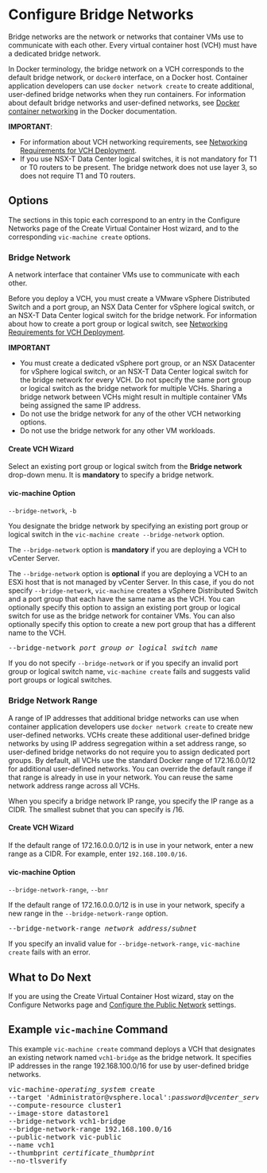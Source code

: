 # Configure Bridge Networks #

Bridge networks are the network or networks that container VMs use to communicate with each other. Every virtual container host (VCH) must have a dedicated bridge network. 

In Docker terminology, the bridge network on a VCH corresponds to the default bridge network, or `docker0` interface, on a Docker host. Container application developers can use `docker network create` to create additional, user-defined bridge networks when they run containers. For information about default bridge networks and user-defined networks, see [Docker container networking](https://docs.docker.com/engine/userguide/networking/) in the Docker documentation.

**IMPORTANT**: 

- For information about VCH networking requirements, see [Networking Requirements for VCH Deployment](network_reqs.md#vchnetworkreqs).
- If you use NSX-T Data Center logical switches, it is not mandatory for T1 or T0 routers to be present. The bridge network does not use layer 3, so does not require T1 and T0 routers.

## Options <a id="options"></a>

The sections in this topic each correspond to an entry in the Configure Networks page of the Create Virtual Container Host wizard, and to the  corresponding `vic-machine create` options.

### Bridge Network <a id="bridge"></a>

A network interface that container VMs use to communicate with each other. 

Before you deploy a VCH, you must create a VMware vSphere Distributed Switch and a port group, an NSX Data Center for vSphere logical switch, or an NSX-T Data Center logical switch for the bridge network. For information about how to create a port group or logical switch, see [Networking Requirements for VCH Deployment](network_reqs.md#vchnetworkreqs).

**IMPORTANT** 

- You must create a dedicated vSphere port group, or an NSX Datacenter for vSphere logical switch, or an NSX-T Data Center logical switch for the bridge network for every VCH. Do not specify the same port group or logical switch as the bridge network for multiple VCHs. Sharing a bridge network between VCHs might result in multiple container VMs being assigned the same IP address. 
- Do not use the bridge network for any of the other VCH networking options.
- Do not use the bridge network for any other VM workloads.

#### Create VCH Wizard

Select an existing port group or logical switch from the **Bridge network** drop-down menu. It is **mandatory** to specify a bridge network.

#### vic-machine Option 

`--bridge-network`, `-b`

You designate the bridge network by specifying an existing port group or logical switch in the `vic-machine create --bridge-network` option.  

The `--bridge-network` option is **mandatory** if you are deploying a VCH to vCenter Server. 

The `--bridge-network` option is **optional** if you are deploying a VCH to an ESXi host that is not managed by vCenter Server. In this case, if you do not specify `--bridge-network`, `vic-machine` creates a vSphere Distributed Switch and a port group that each have the same name as the VCH. You can optionally specify this option to assign an existing port group or logical switch for use as the bridge network for container VMs. You can also optionally specify this option to create a new port group that has a different name to the VCH.

<pre>--bridge-network <i>port_group_or_logical_switch_name</i></pre>

If you do not specify `--bridge-network` or if you specify an invalid port group or logical switch name, `vic-machine create` fails and suggests valid port groups or logical switches. 

### Bridge Network Range <a id="bridge-range"></a>

A range of IP addresses that additional bridge networks can use when container application developers use `docker network create` to create new user-defined networks. VCHs create these additional user-defined bridge networks by using IP address segregation within a set address range, so user-defined bridge networks do not require you to assign dedicated port groups. By default, all VCHs use the standard Docker range of 172.16.0.0/12 for additional user-defined networks. You can override the default range if that range is already in use in your network. You can reuse the same network address range across all VCHs.  

When you specify a bridge network IP range, you specify the IP range as a CIDR. The smallest subnet that you can specify is /16.

#### Create VCH Wizard

If the default range of 172.16.0.0.0/12 is in use in your network, enter a new range as a CIDR. For example, enter `192.168.100.0/16`.

#### vic-machine Option

`--bridge-network-range`, `--bnr`

If the default range of 172.16.0.0.0/12 is in use in your network, specify a new range in the `--bridge-network-range` option.
 
<pre>--bridge-network-range <i>network_address</i>/<i>subnet</i></pre>

If you specify an invalid value for `--bridge-network-range`, `vic-machine create` fails with an error.

## What to Do Next <a id="whatnext"></a>

If you are using the Create Virtual Container Host wizard, stay on the Configure Networks page and [Configure the Public Network](public_network.md) settings.

## Example `vic-machine` Command <a id="example"></a>

This example `vic-machine create` command deploys a VCH that designates an existing network named `vch1-bridge` as the bridge network. It specifies IP addresses in the range 192.168.100.0/16 for use by user-defined bridge networks.

<pre>vic-machine-<i>operating_system</i> create
--target 'Administrator@vsphere.local':<i>password</i>@<i>vcenter_server_address</i>/dc1
--compute-resource cluster1
--image-store datastore1
--bridge-network vch1-bridge
--bridge-network-range 192.168.100.0/16
--public-network vic-public
--name vch1
--thumbprint <i>certificate_thumbprint</i>
--no-tlsverify
</pre>
